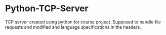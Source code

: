 # Python-TCP-Server
TCP server created using python for course project. 
Supposed to handle file requests and modified and language specifications in the headers.
